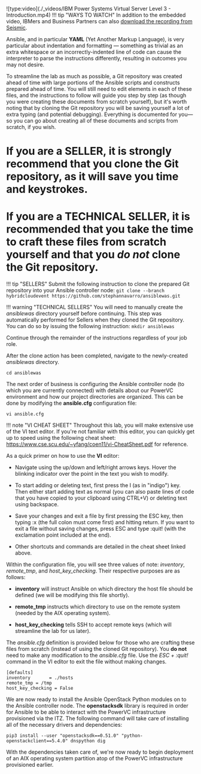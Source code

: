 ![type:video](./_videos/IBM Power Systems Virtual Server Level 3 - Introduction.mp4)
!!! tip "WAYS TO WATCH"
    In addition to the embedded video, IBMers and Business Partners can also <a href="https://ibm.seismic.com/Link/Content/DCGdHJ7DMdqHD8cV7Wp8f4Rg9Bgd" target="_blank">download the recording from Seismic</a>.

Ansible, and in particular **YAML** (Yet Another Markup Language), is very particular about indentation and formatting — something as trivial as an extra whitespace or an incorrectly-indented line of code can cause the interpreter to parse the instructions differently, resulting in outcomes you may not desire.

To streamline the lab as much as possible, a Git repository was created ahead of time with large portions of the Ansible scripts and constructs prepared ahead of time. You will still need to edit elements in each of these files, and the instructions to follow will guide you step by step (as though you were creating these documents from scratch yourself), but it's worth noting that by cloning the Git repository you will be saving yourself a lot of extra typing (and potential debugging). Everything is documented for you— so you can go about creating all of these documents and scripts from scratch, if you wish.

#
# If you are a **SELLER**, it is strongly recommend that you clone the Git repository, as it will save you time and keystrokes.
# If you are a **TECHNICAL SELLER**, it is recommended that you take the time to craft these files from scratch yourself and that you *do not* clone the Git repository.

!!! tip "SELLERS"
    Submit the following instruction to clone the prepared Git repository into your Ansible controller node:
    ```
    git clone --branch hybridcloudevent https://github.com/stephannavarro/ansiblewas.git
    ```

!!! warning "TECHNICAL SELLERS"
    You will need to manually create the *ansiblewas* directory yourself before continuing. This step was automatically performed for Sellers when they cloned the Git repository. You can do so by issuing the following instruction:
    ```
    mkdir ansiblewas
    ```

Continue through the remainder of the instructions regardless of your job role.

After the clone action has been completed, navigate to the newly-created *ansiblewas* directory.
```
cd ansiblewas
```

The next order of business is configuring the Ansible controller node (to which you are currently connected) with details about our PowerVC environment and how our project directories are organized. This can be done by modifying the **ansible.cfg** configuration file:
```
vi ansible.cfg
```

!!! note "VI CHEAT SHEET"
    Throughout this lab, you will make extensive use of the VI text editor. If you're not familiar with this editor, you can quickly get up to speed using the following cheat sheet: <a href="https://www.cse.scu.edu/~yfang/coen11/vi-CheatSheet.pdf" target="_blank">https://www.cse.scu.edu/~yfang/coen11/vi-CheatSheet.pdf</a> for reference.

As a quick primer on how to use the **VI** editor:

- Navigate using the up/down and left/right arrows keys. Hover the blinking indicator over the point in the text you wish to modify.

- To start adding or deleting text, first press the I (as in "indigo") key. Then either start adding text as normal (you can also paste lines of code that you have copied to your clipboard using CTRL+V) or deleting text using backspace.

- Save your changes and exit a file by first pressing the ESC key, then typing :x (the full colon must come first) and hitting return. If you want to exit a file without saving changes, press ESC and type :quit! (with the exclamation point included at the end).

- Other shortcuts and commands are detailed in the cheat sheet linked above.

Within the configuration file, you will see three values of note: *inventory*, *remote_tmp*, and *host_key_checking*. Their respective purposes are as follows:

- **inventory** will instruct Ansible on which directory the host file should be defined (we will be modifying this file shortly).

- **remote_tmp** instructs which directory to use on the remote system (needed by the AIX operating system).

- **host_key_checking** tells SSH to accept remote keys (which will streamline the lab for us later).

The *ansible.cfg* definition is provided below for those who are crafting these files from scratch (instead of using the cloned Git repository). You **do not** need to make any modification to the *ansible.cfg* file. Use the *ESC + :quit!* command in the VI editor to exit the file without making changes.

```
[defaults]
inventory       = ./hosts
remote_tmp = /tmp
host_key_checking = False
```

We are now ready to install the Ansible OpenStack Python modules on to the Ansible controller node. The **openstacksdk** library is required in order for Ansible to be able to interact with the PowerVC infrastructure provisioned via the ITZ. The following command will take care of installing all of the necessary drivers and dependencies:
```
pip3 install --user "openstacksdk==0.51.0" "python-openstackclient==5.4.0" dnspython dig
```

With the dependencies taken care of, we're now ready to begin deployment of an AIX operating system partition atop of the PowerVC infrastructure provisioned earlier.

